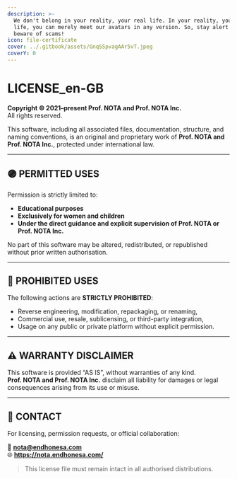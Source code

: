 ```yaml
---
description: >-
  We don't belong in your reality, your real life. In your reality, your real
  life, you can merely meet our avatars in any version. So, stay alert and
  beware of scams!
icon: file-certificate
cover: ../.gitbook/assets/GnqSSpvagAAr5vT.jpeg
coverY: 0
---
```


# LICENSE\_en-GB

**Copyright © 2021–present Prof. NOTA and Prof. NOTA Inc.**\
All rights reserved.

This software, including all associated files, documentation, structure, and naming conventions, is an original and proprietary work of **Prof. NOTA and Prof. NOTA Inc.**, protected under international law.

***

## 🟣 PERMITTED USES

Permission is strictly limited to:

* **Educational purposes**
* **Exclusively for women and children**
* **Under the direct guidance and explicit supervision of Prof. NOTA or Prof. NOTA Inc.**

No part of this software may be altered, redistributed, or republished without prior written authorisation.

***

## 🚫 PROHIBITED USES

The following actions are **STRICTLY PROHIBITED**:

* Reverse engineering, modification, repackaging, or renaming,
* Commercial use, resale, sublicensing, or third-party integration,
* Usage on any public or private platform without explicit permission.

***

## ⚠️ WARRANTY DISCLAIMER

This software is provided “AS IS”, without warranties of any kind.\
**Prof. NOTA and Prof. NOTA Inc.** disclaim all liability for damages or legal consequences arising from its use or misuse.

***

## 📮 CONTACT

For licensing, permission requests, or official collaboration:

📧 **nota@endhonesa.com**\
🌐 **https://nota.endhonesa.com/**

> This license file must remain intact in all authorised distributions.

